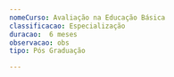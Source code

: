 ```yaml
---
nomeCurso: Avaliação na Educação Básica
classificacao: Especialização
duracao:  6 meses
observacao: obs
tipo: Pós Graduação

---
```


